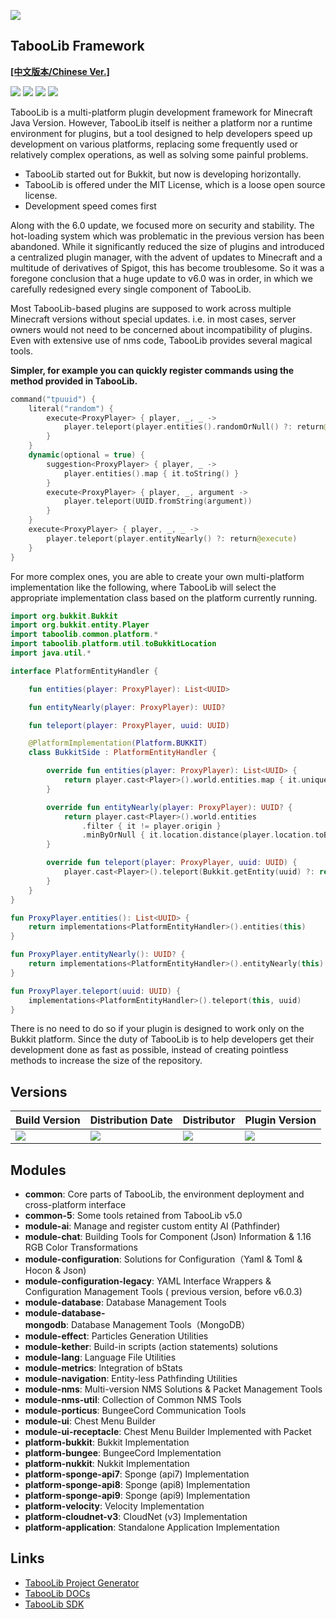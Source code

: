 ![](https://wiki.ptms.ink/images/6/69/Taboolib-png-blue-v2.png)

## TabooLib Framework 

[**[中文版本/Chinese Ver.]**](https://github.com/TabooLib/TabooLib/blob/master/README-CN.md)

[![](https://app.codacy.com/project/badge/Grade/3e9c747cd4aa484ab7cd74b7666c4c43)](https://www.codacy.com/gh/TabooLib/TabooLib/dashboard?utm_source=github.com&amp;utm_medium=referral&amp;utm_content=TabooLib/TabooLib&amp;utm_campaign=Badge_Grade)
[![](https://www.codefactor.io/repository/github/taboolib/taboolib/badge)](https://www.codefactor.io/repository/github/taboolib/taboolib)
![](https://img.shields.io/github/contributors/taboolib/taboolib)
![](https://img.shields.io/github/languages/code-size/taboolib/taboolib)

TabooLib is a multi-platform plugin development framework for Minecraft Java Version. However, TabooLib itself is neither a platform nor a runtime environment for plugins, but a tool designed to help developers speed up development on various platforms, replacing some frequently used or relatively complex operations, as well as solving some painful problems.

+ TabooLib started out for Bukkit, but now is developing horizontally.
+ TabooLib is offered under the MIT License, which is a loose open source license.
+ Development speed comes first

Along with the 6.0 update, we focused more on security and stability. The hot-loading system which was problematic in the previous version has been abandoned. While it significantly reduced the size of plugins and introduced a centralized plugin manager, with the advent of updates to Minecraft and a multitude of derivatives of Spigot, this has become troublesome. So it was a foregone conclusion that a huge update to v6.0 was in order, in which we carefully redesigned every single component of TabooLib.

Most TabooLib-based plugins are supposed to work across multiple Minecraft versions without special updates. i.e. in most cases, server owners would not need to be concerned about incompatibility of plugins. Even with extensive use of nms code, TabooLib provides several magical tools.

**Simpler, for example you can quickly register commands using the method provided in TabooLib.**

```kotlin
command("tpuuid") {
    literal("random") {
        execute<ProxyPlayer> { player, _, _ ->
            player.teleport(player.entities().randomOrNull() ?: return@execute)
        }
    }
    dynamic(optional = true) {
        suggestion<ProxyPlayer> { player, _ ->
            player.entities().map { it.toString() }
        }
        execute<ProxyPlayer> { player, _, argument ->
            player.teleport(UUID.fromString(argument))
        }
    }
    execute<ProxyPlayer> { player, _, _ ->
        player.teleport(player.entityNearly() ?: return@execute)
    }
}
```

For more complex ones, you are able to create your own multi-platform implementation like the following, where TabooLib will select the appropriate implementation class based on the platform currently running.

```kotlin
import org.bukkit.Bukkit
import org.bukkit.entity.Player
import taboolib.common.platform.*
import taboolib.platform.util.toBukkitLocation
import java.util.*

interface PlatformEntityHandler {

    fun entities(player: ProxyPlayer): List<UUID>

    fun entityNearly(player: ProxyPlayer): UUID?

    fun teleport(player: ProxyPlayer, uuid: UUID)

    @PlatformImplementation(Platform.BUKKIT)
    class BukkitSide : PlatformEntityHandler {

        override fun entities(player: ProxyPlayer): List<UUID> {
            return player.cast<Player>().world.entities.map { it.uniqueId }
        }

        override fun entityNearly(player: ProxyPlayer): UUID? {
            return player.cast<Player>().world.entities
                .filter { it != player.origin }
                .minByOrNull { it.location.distance(player.location.toBukkitLocation()) }?.uniqueId
        }

        override fun teleport(player: ProxyPlayer, uuid: UUID) {
            player.cast<Player>().teleport(Bukkit.getEntity(uuid) ?: return)
        }
    }
}

fun ProxyPlayer.entities(): List<UUID> {
    return implementations<PlatformEntityHandler>().entities(this)
}

fun ProxyPlayer.entityNearly(): UUID? {
    return implementations<PlatformEntityHandler>().entityNearly(this)
}

fun ProxyPlayer.teleport(uuid: UUID) {
    implementations<PlatformEntityHandler>().teleport(this, uuid)
}
```

There is no need to do so if your plugin is designed to work only on the Bukkit platform. Since the duty of TabooLib is to help developers get their development done as fast as possible, instead of creating pointless methods to increase the size of the repository.

## Versions

| Build Version | Distribution Date | Distributor | Plugin Version |
| --- | --- | --- | --- |
| ![](https://img.shields.io/badge/dynamic/json?label=Version&query=%24.tag_name&url=https%3A%2F%2Fapi.github.com%2Frepos%2FTabooLib%2FTabooLib%2Freleases%2Flatest) | ![](https://img.shields.io/badge/dynamic/json?label=Date&query=%24.created_at&url=https%3A%2F%2Fapi.github.com%2Frepos%2FTabooLib%2FTabooLib%2Freleases%2Flatest) | ![](https://img.shields.io/badge/dynamic/json?label=Author&query=%24.author.login&url=https%3A%2F%2Fapi.github.com%2Frepos%2FTabooLib%2FTabooLib%2Freleases%2Flatest) | ![](https://img.shields.io/badge/dynamic/json?label=Plugin&query=%24.tag_name&url=https%3A%2F%2Fapi.github.com%2Frepos%2FTabooLib%2Ftaboolib-gradle-plugin%2Freleases%2Flatest) |

## Modules

+ __common__: Core parts of TabooLib, the environment deployment and cross-platform interface
+ __common-5__: Some tools retained from TabooLib v5.0
+ __module-ai__: Manage and register custom entity AI (Pathfinder)
+ __module-chat__: Building Tools for Component (Json) Information & 1.16 RGB Color Transformations
+ __module-configuration__: Solutions for Configuration（Yaml & Toml & Hocon & Json)
+ __module-configuration-legacy__: YAML Interface Wrappers & Configuration Management Tools ( previous version, before v6.0.3)
+ __module-database__: Database Management Tools
+ __module-database-mongodb__: Database Management Tools（MongoDB）
+ __module-effect__: Particles Generation Utilities
+ __module-kether__: Build-in scripts (action statements) solutions
+ __module-lang__: Language File Utilities
+ __module-metrics__: Integration of bStats
+ __module-navigation__: Entity-less Pathfinding Utilities
+ __module-nms__: Multi-version NMS Solutions & Packet Management Tools
+ __module-nms-util__: Collection of Common NMS Tools
+ __module-porticus__: BungeeCord Communication Tools
+ __module-ui__: Chest Menu Builder
+ __module-ui-receptacle__: Chest Menu Builder Implemented with Packet
+ __platform-bukkit__: Bukkit Implementation
+ __platform-bungee__: BungeeCord Implementation
+ __platform-nukkit__: Nukkit Implementation
+ __platform-sponge-api7__: Sponge (api7) Implementation
+ __platform-sponge-api8__: Sponge (api8) Implementation
+ __platform-sponge-api9__: Sponge (api9) Implementation
+ __platform-velocity__: Velocity Implementation
+ __platform-cloudnet-v3__: CloudNet (v3) Implementation
+ __platform-application__: Standalone Application Implementation

## Links

+ [TabooLib Project Generator](https://get.tabooproject.org)
+ [TabooLib DOCs](https://docs.tabooproject.org)
+ [TabooLib SDK](https://github.com/taboolib/taboolib-sdk)

